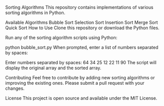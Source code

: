Sorting Algorithms
This repository contains implementations of various sorting algorithms in Python.

Available Algorithms
Bubble Sort
Selection Sort
Insertion Sort
Merge Sort
Quick Sort
How to Use
Clone this repository or download the Python files.

Run any of the sorting algorithm scripts using Python:

python bubble_sort.py
When prompted, enter a list of numbers separated by spaces:

Enter numbers separated by spaces: 64 34 25 12 22 11 90
The script will display the original array and the sorted array.

Contributing
Feel free to contribute by adding new sorting algorithms or improving the existing ones. Please submit a pull request with your changes.

License
This project is open source and available under the MIT License.
